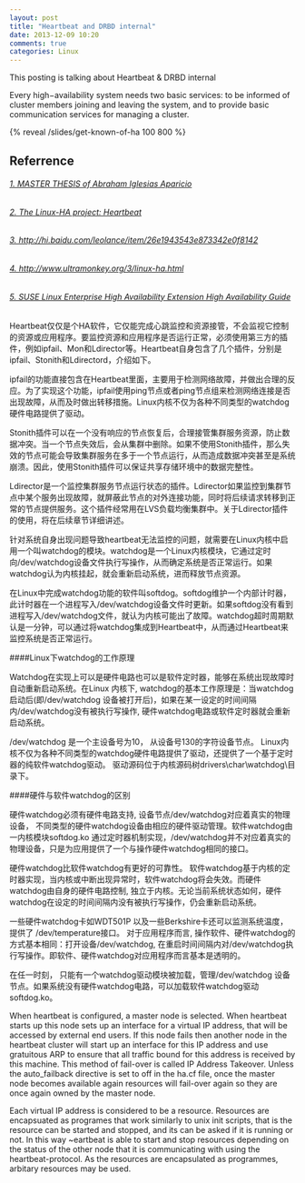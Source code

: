 ```yaml
---
layout: post
title: "Heartbeat and DRBD internal"
date: 2013-12-09 10:20
comments: true
categories: Linux
---
```

This posting is talking about Heartbeat & DRBD internal

Every high−availability system needs two basic services: to be informed of cluster members joining and leaving the system, and to provide basic communication services for managing a cluster.


{% reveal /slides/get-known-of-ha 100 800 %}


<h2>Referrence</h2>
<h6><a href="http://upcommons.upc.edu/pfc/bitstream/2099.1/4970/1/memoria.pdf" target="_blank">1. MASTER THESIS of Abraham Iglesias Aparicio</a></h6>
<h6><a href="http://www.linux-ha.org/wiki/Documentation" target="_blank">2. The Linux-HA project: Heartbeat</a></h6>
<h6><a href="http://hi.baidu.com/leolance/item/26e1943543e873342e0f8142">3. http://hi.baidu.com/leolance/item/26e1943543e873342e0f8142</a></h6>
<h6><a href="http://www.ultramonkey.org/3/linux-ha.html">4. http://www.ultramonkey.org/3/linux-ha.html</a></h6>
<h6><a href="http://doc.opensuse.org/products/draft/SLE-HA/SLE-ha-guide_sd_draft/book.sleha.html">5. SUSE Linux Enterprise High Availability Extension High Availability Guide</a></h6>



Heartbeat仅仅是个HA软件，它仅能完成心跳监控和资源接管，不会监视它控制的资源或应用程序。要监控资源和应用程序是否运行正常，必须使用第三方的插件，例如ipfail、Mon和Ldirector等。Heartbeat自身包含了几个插件，分别是ipfail、Stonith和Ldirectord，介绍如下。

ipfail的功能直接包含在Heartbeat里面，主要用于检测网络故障，并做出合理的反应。为了实现这个功能，ipfail使用ping节点或者ping节点组来检测网络连接是否出现故障，从而及时做出转移措施。Linux内核不仅为各种不同类型的watchdog硬件电路提供了驱动。

Stonith插件可以在一个没有响应的节点恢复后，合理接管集群服务资源，防止数据冲突。当一个节点失效后，会从集群中删除。如果不使用Stonith插件，那么失效的节点可能会导致集群服务在多于一个节点运行，从而造成数据冲突甚至是系统崩溃。因此，使用Stonith插件可以保证共享存储环境中的数据完整性。

Ldirector是一个监控集群服务节点运行状态的插件。Ldirector如果监控到集群节点中某个服务出现故障，就屏蔽此节点的对外连接功能，同时将后续请求转移到正常的节点提供服务。这个插件经常用在LVS负载均衡集群中。关于Ldirector插件的使用，将在后续章节详细讲述。

针对系统自身出现问题导致heartbeat无法监控的问题，就需要在Linux内核中启用一个叫watchdog的模块。watchdog是一个Linux内核模块，它通过定时向/dev/watchdog设备文件执行写操作，从而确定系统是否正常运行。如果watchdog认为内核挂起，就会重新启动系统，进而释放节点资源。

在Linux中完成watchdog功能的软件叫softdog。softdog维护一个内部计时器，此计时器在一个进程写入/dev/watchdog设备文件时更新。如果softdog没有看到进程写入/dev/watchdog文件，就认为内核可能出了故障。watchdog超时周期默认是一分钟，可以通过将watchdog集成到Heartbeat中，从而通过Heartbeat来监控系统是否正常运行。

####Linux下watchdog的工作原理

Watchdog在实现上可以是硬件电路也可以是软件定时器，能够在系统出现故障时自动重新启动系统。在Linux 内核下, watchdog的基本工作原理是：当watchdog启动后(即/dev/watchdog 设备被打开后)，如果在某一设定的时间间隔内/dev/watchdog没有被执行写操作, 硬件watchdog电路或软件定时器就会重新启动系统。

/dev/watchdog 是一个主设备号为10， 从设备号130的字符设备节点。 Linux内核不仅为各种不同类型的watchdog硬件电路提供了驱动，还提供了一个基于定时器的纯软件watchdog驱动。 驱动源码位于内核源码树drivers\char\watchdog\目录下。

####硬件与软件watchdog的区别

硬件watchdog必须有硬件电路支持, 设备节点/dev/watchdog对应着真实的物理设备， 不同类型的硬件watchdog设备由相应的硬件驱动管理。软件watchdog由一内核模块softdog.ko 通过定时器机制实现，/dev/watchdog并不对应着真实的物理设备，只是为应用提供了一个与操作硬件watchdog相同的接口。

硬件watchdog比软件watchdog有更好的可靠性。 软件watchdog基于内核的定时器实现，当内核或中断出现异常时，软件watchdog将会失效。而硬件watchdog由自身的硬件电路控制, 独立于内核。无论当前系统状态如何，硬件watchdog在设定的时间间隔内没有被执行写操作，仍会重新启动系统。

一些硬件watchdog卡如WDT501P 以及一些Berkshire卡还可以监测系统温度，提供了 /dev/temperature接口。 对于应用程序而言, 操作软件、硬件watchdog的方式基本相同：打开设备/dev/watchdog, 在重启时间间隔内对/dev/watchdog执行写操作。即软件、硬件watchdog对应用程序而言基本是透明的。

在任一时刻， 只能有一个watchdog驱动模块被加载，管理/dev/watchdog 设备节点。如果系统没有硬件watchdog电路，可以加载软件watchdog驱动softdog.ko。


When heartbeat is configured, a master node is selected. When heartbeat starts up this node sets up an interface for a virtual IP address, that will be accessed by external end users. If this node fails then another node in the heartbeat cluster will start up an interface for this IP address and use gratuitous ARP to ensure that all traffic bound for this address is received by this machine. This method of fail-over is called IP Address Takeover. Unless the auto_failback directive is set to off in the ha.cf file, once the master node becomes available again resources will fail-over again so they are once again owned by the master node.

Each virtual IP address is considered to be a resource. Resources are encapsuated as programes that work similarly to unix init scripts, that is the resource can be started and stopped, and its can be asked if it is running or not. In this way ~eartbeat is able to start and stop resources depending on the status of the other node that it is communicating with using the heartbeat-protocol. As the resources are encapsulated as programmes, arbitary resources may be used.

